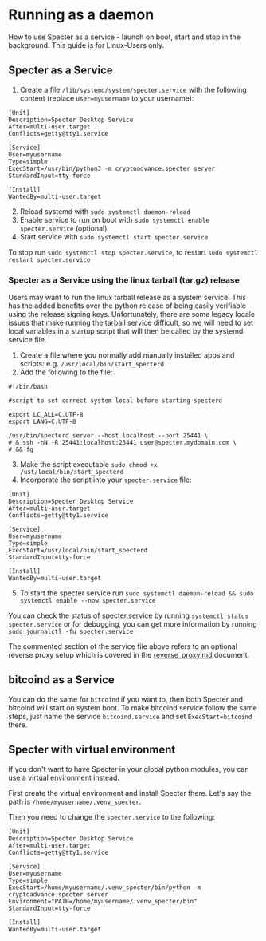 # Running as a daemon

How to use Specter as a service - launch on boot, start and stop in the background. This guide is for Linux-Users only.

## Specter as a Service

1. Create a file `/lib/systemd/system/specter.service` with the following content (replace `User=myusername` to your username):
```
[Unit]
Description=Specter Desktop Service
After=multi-user.target
Conflicts=getty@tty1.service

[Service]
User=myusername
Type=simple
ExecStart=/usr/bin/python3 -m cryptoadvance.specter server
StandardInput=tty-force

[Install]
WantedBy=multi-user.target
```
2. Reload systemd with `sudo systemctl daemon-reload`
3. Enable service to run on boot with `sudo systemctl enable specter.service` (optional)
4. Start service with `sudo systemctl start specter.service`

To stop run `sudo systemctl stop specter.service`, to restart `sudo systemctl restart specter.service`

### Specter as a Service using the linux tarball (tar.gz) release

Users may want to run the linux tarball release as a system service. This has the added benefits over the python release of being easily verifiable using the release signing keys.
Unfortunately, there are some legacy locale issues that make running the tarball service difficult, so we will need to set local variables in a startup script that will then be called by the systemd service file.

1. Create a file where you normally add manually installed apps and scripts: e.g. `/usr/local/bin/start_specterd`
2. Add the following to the file:
```
#!/bin/bash

#script to set correct system local before starting specterd

export LC_ALL=C.UTF-8
export LANG=C.UTF-8

/usr/bin/specterd server --host localhost --port 25441 \
# & ssh -nN -R 25441:localhost:25441 user@specter.mydomain.com \
# && fg

```
3. Make the script executable `sudo chmod +x /ust/local/bin/start_specterd`
4. Incorporate the script into your `specter.service` file:

```
[Unit]
Description=Specter Desktop Service
After=multi-user.target
Conflicts=getty@tty1.service

[Service]
User=myusername
Type=simple
ExecStart=/usr/local/bin/start_specterd
StandardInput=tty-force

[Install]
WantedBy=multi-user.target
```
5. To start the specter service run `sudo systemctl daemon-reload && sudo systemctl enable --now specter.service`

You can check the status of specter.service by running `systemctl status specter.service` or for debugging, you can get more information by running `sudo journalctl -fu specter.service`

The commented section of the service file above refers to an optional reverse proxy setup which is covered in the [reverse_proxy.md](reverse_proxy.md) document.

## bitcoind as a Service

You can do the same for `bitcoind` if you want to, then both Specter and bitcoind will start on system boot.
To make bitcoind service follow the same steps, just name the service `bitcoind.service` and set `ExecStart=bitcoind` there.

## Specter with virtual environment

If you don't want to have Specter in your global python modules, you can use a virtual environment instead.

First create the virtual environment and install Specter there. Let's say the path is `/home/myusername/.venv_specter`.

Then you need to change the `specter.service` to the following:

```
[Unit]
Description=Specter Desktop Service
After=multi-user.target
Conflicts=getty@tty1.service

[Service]
User=myusername
Type=simple
ExecStart=/home/myusername/.venv_specter/bin/python -m cryptoadvance.specter server
Environment="PATH=/home/myusername/.venv_specter/bin"
StandardInput=tty-force

[Install]
WantedBy=multi-user.target
```
